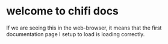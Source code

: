 # welcome to chifi docs
If we are seeing this in the web-browser, it means that 
the first documentation page I setup to load is loading correctly.
